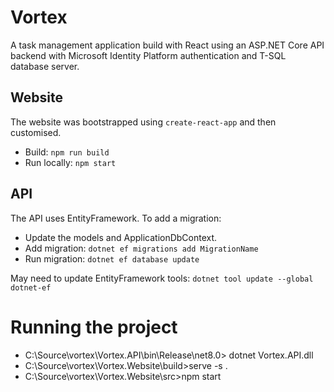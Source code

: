 # Vortex

A task management application build with React using an ASP.NET Core API backend with Microsoft Identity Platform authentication and T-SQL database server.

## Website

The website was bootstrapped using `create-react-app` and then customised.

- Build: `npm run build`
- Run locally: `npm start`

## API

The API uses EntityFramework. To add a migration:

- Update the models and ApplicationDbContext.
- Add migration: `dotnet ef migrations add MigrationName`
- Run migration: `dotnet ef database update`

May need to update EntityFramework tools: `dotnet tool update --global dotnet-ef`

# Running the project 

- C:\Source\vortex\Vortex.API\bin\Release\net8.0> dotnet Vortex.API.dll
- C:\Source\vortex\Vortex.Website\build>serve -s .
- C:\Source\vortex\Vortex.Website\src>npm start